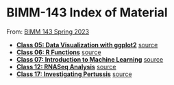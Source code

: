 # BIMM-143 Index of Material

From: [BIMM 143 Spring 2023](https://bioboot.github.io/bimm143_S23/)

- **[Class 05: Data Visualization with ggplot2](https://github.com/ajcagle8/BIMM-143/blob/main/class05.rmd)** [source](https://github.com/ajcagle8/BIMM-143/blob/main/class05.rmd)
- **[Class 06: R Functions](https://github.com/ajcagle8/BIMM-143/blob/main/Lab%206/bimm143_hw6.Rmd)** [source](https://github.com/ajcagle8/BIMM-143/blob/main/Lab%206/bimm143_hw6.Rmd)
- **[Class 07: Introduction to Machine Learning](https://github.com/ajcagle8/BIMM-143/blob/main/Lab%207/Lab%207.qmd)** [source](https://github.com/ajcagle8/BIMM-143/blob/main/Lab%207/Lab%207.qmd)
- **[Class 12: RNASeq Analysis](https://github.com/ajcagle8/BIMM-143/blob/main/lab12.Rmd)** [source](https://github.com/ajcagle8/BIMM-143/blob/main/lab12.Rmd)
- **[Class 17: Investigating Pertussis](https://github.com/ajcagle8/BIMM-143/blob/main/lab17_pertussis.pdf)** [source](https://github.com/ajcagle8/BIMM-143/blob/main/lab17_pertussis.Rmd)
